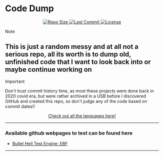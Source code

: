 # Code Dump

<div align="center">
  <a href="https://github.com/DefinetlyNotAI/Code_DUMP">
    <img src="https://img.shields.io/github/repo-size/DefinetlyNotAI/Code_DUMP" alt="Repo Size" />
  </a>
  <a href="https://github.com/DefinetlyNotAI/Code_DUMP/commits">
    <img src="https://img.shields.io/github/last-commit/DefinetlyNotAI/Code_DUMP" alt="Last Commit" />
  </a>
  <a href="https://github.com/DefinetlyNotAI/Code_DUMP/blob/main/LICENSE">
    <img src="https://img.shields.io/github/license/DefinetlyNotAI/Code_DUMP" alt="License" />
  </a>
</div>

> [!NOTE]
> ## This is just a random messy and at all not a serious repo, all its worth is to dump old, unfinished code that I want to look back into or maybe continue working on

> [!IMPORTANT]
> Don't trust commit history time, as most these projects were done back in 2020 covid era, but were rather archived in a USB before I discovered GitHub and created this repo, so don't judge any of the code based on commit dates!!


<div align="center">
  <a href="https://api.github.com/repos/DefinetlyNotAI/Code_DUMP/languages" target="_blank" rel="noopener noreferrer">Check out all the languages here!</a>
</div>

---

### Available github webpages to test can be found here
- [Bullet Hell Test Engine: EBF](https://definetlynotai.github.io/Code_DUMP/Old_BulletHell_Engine/)

---
